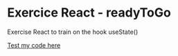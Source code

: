 # Exercice React - readyToGo

Exercise React to train on the hook useState()

[Test my code here](https://main--readytogo-guillaumepatti.netlify.app/)
